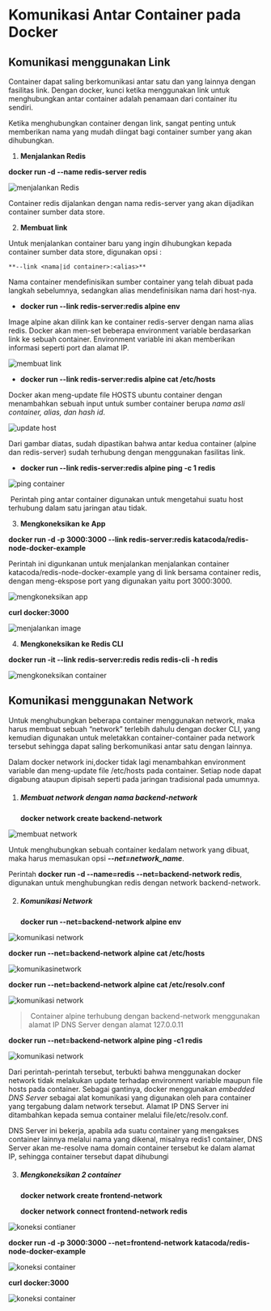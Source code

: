 # Komunikasi Antar Container pada Docker




## Komunikasi menggunakan Link

Container dapat saling berkomunikasi antar satu dan yang lainnya dengan fasilitas link. Dengan docker, kunci ketika menggunakan link untuk menghubungkan antar container adalah penamaan dari container itu sendiri.
	
Ketika menghubungkan container dengan link, sangat penting untuk memberikan nama yang mudah diingat bagi container sumber yang akan dihubungkan.

1. **Menjalankan Redis**

  **docker run -d --name redis-server redis**

  ![menjalankan Redis](img/1-1.png)

  Container redis dijalankan dengan nama redis-server yang akan dijadikan container sumber data store.

2. **Membuat link**

  Untuk menjalankan container baru yang ingin dihubungkan kepada container sumber data store, digunakan opsi :

   	**--link <nama|id container>:<alias>**

  Nama container mendefinisikan sumber container yang telah dibuat pada langkah sebelumnya, sedangkan alias mendefinisikan nama dari host-nya.
  
  -  **docker run --link redis-server:redis alpine env**
  
   Image alpine akan dilink kan ke container redis-server dengan nama alias redis. Docker akan men-set beberapa environment variable berdasarkan link ke sebuah container. Environment variable ini akan memberikan informasi seperti port dan alamat IP.

![membuat link](img/1_2a.png)

  - **docker run --link redis-server:redis alpine cat /etc/hosts**

  Docker akan meng-update file HOSTS ubuntu container dengan menambahkan sebuah input untuk sumber container berupa *nama asli container, alias, dan hash id*. 


![update host](img/1_2b.png)

  Dari gambar diatas, sudah dipastikan bahwa antar kedua container (alpine dan redis-server) sudah terhubung dengan menggunakan fasilitas link.

  - **docker run --link redis-server:redis alpine ping -c 1 redis**

![ping container](img/1_2c.png)

  ​	Perintah ping antar container digunakan untuk mengetahui suatu host terhubung dalam satu jaringan atau tidak. 

3. **Mengkoneksikan ke App**

  **docker run -d -p 3000:3000 --link redis-server:redis katacoda/redis-node-docker-example**

  Perintah ini digunkanan untuk menjalankan menjalankan container katacoda/redis-node-docker-example yang di link bersama container redis, dengan meng-ekspose port yang digunakan yaitu port 3000:3000.

![mengkoneksikan app](img/1-3a.png)

  **curl docker:3000**

![menjalankan image](img/1-3b.png)

4. **Mengkoneksikan ke Redis CLI**

  **docker run -it --link redis-server:redis redis redis-cli -h redis**

![mengkoneksikan container](img/1-4.png)

## Komunikasi menggunakan Network

Untuk menghubungkan beberapa container menggunakan network, maka harus membuat sebuah “network” terlebih dahulu dengan docker CLI, yang kemudian digunakan untuk meletakkan container-container pada network tersebut sehingga dapat saling berkomunikasi antar satu dengan lainnya.

Dalam docker network ini,docker tidak lagi menambahkan environment variable dan meng-update file /etc/hosts pada container. Setiap node dapat digabung ataupun dipisah seperti pada jaringan tradisional pada umumnya.

1. ##### **Membuat network dengan nama backend-network**

   **docker network create backend-network**

  ![membuat network](img/2-1.png)

   

   Untuk menghubungkan sebuah container kedalam network yang dibuat, maka harus memasukan opsi  ***--net=network_name***.

   Perintah **docker run -d --name=redis --net=backend-network redis**, digunakan untuk menghubungkan redis dengan network backend-network.


2. ##### **Komunikasi Network**

   **docker run --net=backend-network alpine env**

  ![komunikasi network](img/2-2a.png)

   **docker run --net=backend-network alpine cat /etc/hosts**

  ![komunikasinetwork](img/2-2b.png)

   **docker run --net=backend-network alpine cat /etc/resolv.conf**

  ![komunikasi network](img/2-2c.png)

   > ​	Container alpine terhubung dengan backend-network menggunakan alamat IP DNS Server dengan alamat 127.0.0.11

   **docker run --net=backend-network alpine ping -c1 redis**

  ![komunikasi network](img/2-2d.png)

   

   Dari perintah-perintah tersebut, terbukti bahwa menggunakan docker network tidak melakukan update terhadap environment variable maupun file hosts pada container. Sebagai gantinya, docker menggunakan *embedded*  *DNS Server* sebagai alat komunikasi yang digunakan oleh para container yang tergabung dalam network tersebut. Alamat IP DNS Server ini ditambahkan kepada semua container melalui file/etc/resolv.conf.

   DNS Server ini bekerja, apabila ada suatu container yang mengakses container lainnya melalui nama yang dikenal, misalnya redis1 container, DNS Server akan me-resolve nama domain container tersebut ke dalam alamat IP, sehingga container tersebut dapat dihubungi


3. ##### **Mengkoneksikan 2 container**

   **docker network create frontend-network**

   **docker network connect frontend-network redis**

  ![koneksi contianer](img/2-3a.png)

   

   

   **docker run -d -p 3000:3000 --net=frontend-network katacoda/redis-node-docker-example**

  ![koneksi container](img/2-3b.png)

   **curl docker:3000**

  ![koneksi container](img/2-3c.png)


